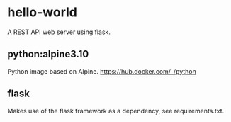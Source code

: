 # hello-world

A REST API web server using flask.

## python:alpine3.10

Python image based on Alpine.
https://hub.docker.com/_/python

## flask

Makes use of the flask framework as a dependency, see requirements.txt.
